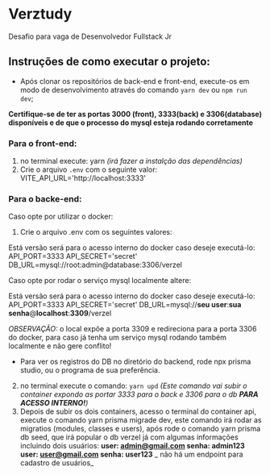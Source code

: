 # Verztudy
 Desafio para vaga de Desenvolvedor Fullstack Jr

## Instruções de como executar o projeto:

* Após clonar os repositórios de back-end e front-end, execute-os em modo de desenvolvimento através do comando `yarn dev` ou `npm run dev`;

**Certifique-se de ter as portas 3000 (front), 3333(back) e 3306(database) disponíveis e de que o processo do mysql esteja rodando corretamente**

### Para o front-end:
1) no terminal execute: yarn _(irá fazer a instalção das dependências)_
2) Crie o arquivo `.env` com o seguinte valor: VITE_API_URL='http://localhost:3333'

### Para o backe-end:

Caso opte por utilizar o docker:
1) Crie o arquivo .env com os seguintes valores: 

Está versão será para o acesso interno do docker caso deseje executá-lo:
API_PORT=3333
API_SECRET='secret'
DB_URL=mysql://root:admin@database:3306/verzel

Caso opte por rodar o serviço mysql localmente altere:

Está versão será para o acesso interno do docker caso deseje executá-lo:
API_PORT=3333
API_SECRET='secret'
DB_URL=mysql://**seu user**:**sua senha**@**localhost**:**3309**/verzel

_OBSERVAÇÃO:_
o local expõe a porta 3309 e redireciona para a porta 3306 do docker, para caso já tenha um serviço mysql rodando também localmente e não gere conflito!
* Para ver os registros do DB no diretório do backend, rode npx prisma studio, ou o programa de sua preferência.

2) no terminal execute o comando: `yarn upd` _(Este comando vai subir o container expondo as portar 3333 para o back e 3306 para o db **PARA ACESSO INTERNO!**)_
3) Depois de subir os dois containers, acesso o terminal do container api, execute o comando yarn prisma migrade dev, este comando irá rodar as migratios (modules, classes e users), após rode o comando yarn prisma db seed, que irá popular o db verzel já com algumas informações incluindo dois usuários: 
**user: admin@gmail.com senha: admin123**
**user: user@gmail.com senha: user123** _ não há um endpoint para cadastro de usuários_



